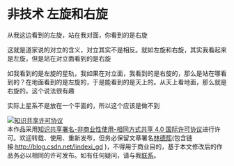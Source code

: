 
# 非技术 左旋和右旋

从我这边看到的左旋，站在我对面，你看到的是右旋

<!--more-->


<!-- 不发布 -->

这就是道家说的对立的含义，对立其实不是相反。就如左旋和右旋，其实我看起来是左旋，但是站在对立面看到的是右旋

如我看到的是左旋的星轨，我如果在对立面，我看到的是右旋的，那么是站在哪看到的？在地面看到的是左旋的，于是能看到的是天上的。从天上看地面，那么就是右旋的。这个说法很有趣

实际上星系不是放在一个平面的，所以这个应该是做不到





<a rel="license" href="http://creativecommons.org/licenses/by-nc-sa/4.0/"><img alt="知识共享许可协议" style="border-width:0" src="https://licensebuttons.net/l/by-nc-sa/4.0/88x31.png" /></a><br />本作品采用<a rel="license" href="http://creativecommons.org/licenses/by-nc-sa/4.0/">知识共享署名-非商业性使用-相同方式共享 4.0 国际许可协议</a>进行许可。欢迎转载、使用、重新发布，但务必保留文章署名[林德熙](http://blog.csdn.net/lindexi_gd)(包含链接:http://blog.csdn.net/lindexi_gd )，不得用于商业目的，基于本文修改后的作品务必以相同的许可发布。如有任何疑问，请与我[联系](mailto:lindexi_gd@163.com)。